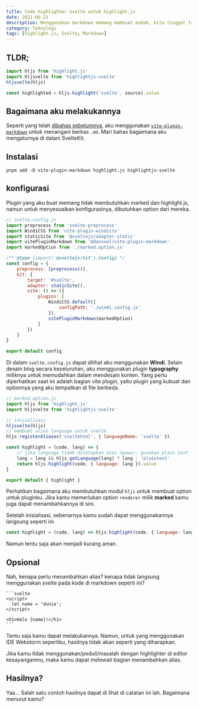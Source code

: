 ```yaml
---
title: Code highlighter Svelte untuk highlight.js
date: 2021-06-21
description: Menggunakan markdown memang membuat mudah, kita tinggal tambahkan highlight.js lalu BOOM!
category: Teknologi
tags: [highlight.js, Svelte, Markdown]
---
```


## TLDR;

```js
import hljs from 'highlight.js'
import hljsvelte from 'highlightjs-svelte'
hljsvelte(hljs)

const highlighted = hljs.highlight('svelte', source).value
```

## Bagaimana aku melakukannya

Seperti yang telah [dibahas sebelumnya](/catatan/beginilah-bagaimana-aku-membuat-blog-dengan-sveltekit), aku menggunakan [`vite-plugin-markdown`](https://www.npmjs.com/package/@dansvel/vite-plugin-markdown) untuk menangani berkas `.md`. Mari bahas bagaimana aku mengaturnya di dalam SvelteKit.

## Instalasi

```
pnpm add -D vite-plugin-markdown highlight.js highlightjs-svelte
```

## konfigurasi

Plugin yang aku buat memang tidak membutuhkan marked dan highlight.js, namun untuk menyesuaikan konfigurasinya, dibutuhkan option dari mereka.

```js
// svelte.config.js
import preprocess from 'svelte-preprocess'
import WindiCSS from 'vite-plugin-windicss'
import staticSite from '@sveltejs/adapter-static'
import vitePluginMarkdown from '@dansvel/vite-plugin-markdown'
import markedOption from './marked.option.js'

/** @type {import('@sveltejs/kit').Config} */
const config = {
	preprocess: [preprocess()],
	kit: {
		target: '#svelte',
		adapter: staticSite(),
		vite: () => ({
			plugins: [
				WindiCSS.default({
					configPath: './windi.config.js'
				}),
				vitePluginMarkdown(markedOption)
			]
		})
	}
}

export default config
```

Di dalam `svelte.config.js` dapat dilihat aku menggunakan **Windi**. Selain desain blog secara keseluruhan, aku menggunakan plugin **typography** miliknya untuk memudahkan dalam mendesain konten. Yang perlu diperhatikan saat ini adalah bagian vite plugin, yaitu plugin yang kubuat dan optionnya yang aku tempatkan di file berbeda.

```js
// marked.option.js
import hljs from 'highlight.js'
import hljsvelte from 'highlightjs-svelte'

// inisialisasi
hljsvelte(hljs)
// membuat alias language untuk svelte
hljs.registerAliases('sveltehtml', { languageName: 'svelte' })

const highlight = (code, lang) => {
	// jika language tidak ditetapkan atau ngawur, gunakan plain text
	lang = lang && hljs.getLanguage(lang) ? lang : 'plaintext'
	return hljs.highlight(code, { language: lang }).value
}

export default { highlight }
```

Perhatikan bagaimana aku membutuhkan modul `hljs` untuk membuat option untuk pluginku. Jika kamu memerlukan option `renderer` milik **marked** kamu juga dapat menambahkannya di sini.

Setelah inisialisasi, sebenarnya kamu sudah dapat menggunakannya langsung seperti ini

```js
const highlight = (code, lang) => hljs.highlight(code, { language: lang }).value
```

Namun tentu saja akan menjadi kurang aman.

## Opsional

Nah, kenapa perlu menambahkan alias? kenapa tidak langsung menggunakan svelte pada kode di markdown seperti ini?

````sveltehtml
‍```svelte
<script>
  let name = 'dunia';
</script>

<h1>Halo {name}!</h1>
‍```
````

Tentu saja kamu dapat melakukannya. Namun, untuk yang menggunakan IDE Webstorm sepertiku, hasilnya tidak akan seperti yang diharapkan.

Jika kamu tidak menggunakan/peduli/masalah dengan highlighter di editor kesayanganmu, maka kamu dapat melewati bagian menambahkan alias.

## Hasilnya?

Yaa... Salah satu contoh hasilnya dapat di lihat di catatan ini lah. Bagaimana menurut kamu?
